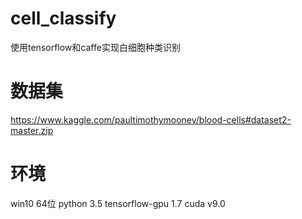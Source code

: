 # cell_classify
使用tensorflow和caffe实现白细胞种类识别
# 数据集
https://www.kaggle.com/paultimothymooney/blood-cells#dataset2-master.zip
# 环境
win10 64位
python 3.5
tensorflow-gpu 1.7
cuda v9.0
